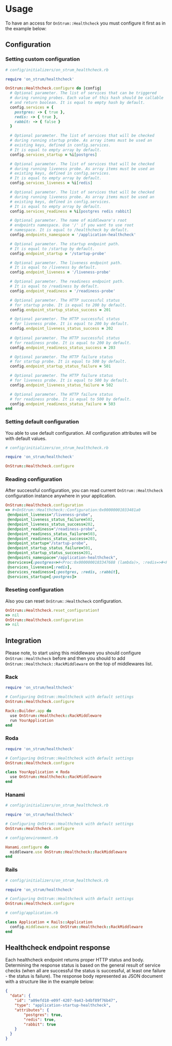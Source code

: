 # Usage

To have an access for `OnStrum::Healthcheck` you must configure it first as in the example below:

## Configuration

### Setting custom configuration

```ruby
# config/initializers/on_strum_healthcheck.rb

require 'on_strum/healthcheck'

OnStrum::Healthcheck.configure do |config|
  # Optional parameter. The list of services that can be triggered
  # during running probes. Each value of this hash should be callable
  # and return boolean. It is equal to empty hash by default.
  config.services = {
    postgres: -> { true },
    redis: -> { true },
    rabbit: -> { false }
  }

  # Optional parameter. The list of services that will be checked
  # during running startup probe. As array items must be used an
  # existing keys, defined in config.services.
  # It is equal to empty array by default.
  config.services_startup = %i[postgres]

  # Optional parameter. The list of services that will be checked
  # during running liveness probe. As array items must be used an
  # existing keys, defined in config.services.
  # It is equal to empty array by default.
  config.services_liveness = %i[redis]

  # Optional parameter. The list of services that will be checked
  # during running liveness probe. As array items must be used an
  # existing keys, defined in config.services.
  # It is equal to empty array by default.
  config.services_readiness = %i[postgres redis rabbit]

  # Optional parameter. The name of middleware's root
  # endpoints namespace. Use '/' if you want to use root
  # namespace. It is equal to /healthcheck by default.
  config.endpoints_namespace = '/application-healthcheck'

  # Optional parameter. The startup endpoint path.
  # It is equal to /startup by default.
  config.endpoint_startup = '/startup-probe'

  # Optional parameter. The liveness endpoint path.
  # It is equal to /liveness by default.
  config.endpoint_liveness = '/liveness-probe'

  # Optional parameter. The readiness endpoint path.
  # It is equal to /readiness by default.
  config.endpoint_readiness = '/readiness-probe'

  # Optional parameter. The HTTP successful status
  # for startup probe. It is equal to 200 by default.
  config.endpoint_startup_status_success = 201

  # Optional parameter. The HTTP successful status
  # for liveness probe. It is equal to 200 by default.
  config.endpoint_liveness_status_success = 202
  
  # Optional parameter. The HTTP successful status
  # for readiness probe. It is equal to 200 by default.
  config.endpoint_readiness_status_success = 203

  # Optional parameter. The HTTP failure status
  # for startup probe. It is equal to 500 by default.
  config.endpoint_startup_status_failure = 501

  # Optional parameter. The HTTP failure status
  # for liveness probe. It is equal to 500 by default.
  config.endpoint_liveness_status_failure = 502

  # Optional parameter. The HTTP failure status
  # for readiness probe. It is equal to 500 by default.
  config.endpoint_readiness_status_failure = 503
end
```

### Setting default configuration

You able to use default configuration. All configuration attributes will be with default values.

```ruby
# config/initializers/on_strum_healthcheck.rb

require 'on_strum/healthcheck'

OnStrum::Healthcheck.configure
```

### Reading configuration

After successful configuration, you can read current `OnStrum::Healthcheck` configuration instance anywhere in your application.

```ruby
OnStrum::Healthcheck.configuration
=> #<OnStrum::Healthcheck::Configuration:0x00000001033481a0
 @endpoint_liveness="/liveness-probe",
 @endpoint_liveness_status_failure=502,
 @endpoint_liveness_status_success=202,
 @endpoint_readiness="/readiness-probe",
 @endpoint_readiness_status_failure=503,
 @endpoint_readiness_status_success=203,
 @endpoint_startup="/startup-probe",
 @endpoint_startup_status_failure=501,
 @endpoint_startup_status_success=201,
 @endpoints_namespace="/application-healthcheck",
 @services={:postgres=>#<Proc:0x0000000103347688 (lambda)>, :redis=>#<Proc:0x0000000103347610 (lambda)>, :rabbit=>#<Proc:0x00000001033475e8 (lambda)>},
 @services_liveness=[:redis],
 @services_readiness=[:postgres, :redis, :rabbit],
 @services_startup=[:postgres]>
```

### Reseting configuration

Also you can reset `OnStrum::Healthcheck` configuration.

```ruby
OnStrum::Healthcheck.reset_configuration!
=> nil
OnStrum::Healthcheck.configuration
=> nil
```

## Integration

Please note, to start using this middleware you should configure `OnStrum::Healthcheck` before and then you should to add `OnStrum::Healthcheck::RackMiddleware` on the top of middlewares list.

### Rack

```ruby
require 'on_strum/healthcheck'

# Configuring OnStrum::Healthcheck with default settings
OnStrum::Healthcheck.configure

Rack::Builder.app do
  use OnStrum::Healthcheck::RackMiddleware
  run YourApplication
end
```

### Roda

```ruby
require 'on_strum/healthcheck'

# Configuring OnStrum::Healthcheck with default settings
OnStrum::Healthcheck.configure

class YourApplication < Roda
  use OnStrum::Healthcheck::RackMiddleware
end
```

### Hanami

```ruby
# config/initializers/on_strum_healthcheck.rb

require 'on_strum/healthcheck'

# Configuring OnStrum::Healthcheck with default settings
OnStrum::Healthcheck.configure
```

```ruby
# config/environment.rb

Hanami.configure do
  middleware.use OnStrum::Healthcheck::RackMiddleware
end
```

### Rails

```ruby
# config/initializers/on_strum_healthcheck.rb

require 'on_strum/healthcheck'

# Configuring OnStrum::Healthcheck with default settings
OnStrum::Healthcheck.configure
```

```ruby
# config/application.rb

class Application < Rails::Application
  config.middleware.use OnStrum::Healthcheck::RackMiddleware
end
```

## Healthcheck endpoint response

Each healthcheck endpoint returns proper HTTP status and body. Determining the response status is based on the general result of service checks (when all are successful the status is successful, at least one failure - the status is failure). The response body represented as JSON document with a structure like in the example below:

```json
{
  "data": {
    "id": "a09efd18-e09f-4207-9a43-b4bf89f76b47",
    "type": "application-startup-healthcheck",
    "attributes": {
        "postgres": true,
        "redis": true,
        "rabbit": true
    }
  }
}
```
